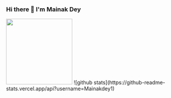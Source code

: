 ### Hi there 👋 I'm Mainak Dey 

<img height="180em" src="https://github-readme-stats.vercel.app/api?username=Mainakdey1&show_icons=true&hide_border=true&&count_private=true&include_all_commits=true" />
![github stats](https://github-readme-stats.vercel.app/api?username=Mainakdey1)



